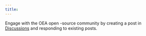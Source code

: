 ```yaml
---
title: 
---
```

Engage with the OEA open -source community by creating a post in [Discussions](https://github.com/microsoft/OpenEduAnalytics/discussions) and responding to existing posts.
